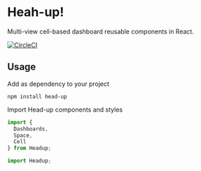 # Heah-up!

Multi-view cell-based dashboard reusable components in React.

[![CircleCI](https://circleci.com/gh/tyom/head-up.svg?style=svg)](https://circleci.com/gh/tyom/head-up)
 
## Usage

Add as dependency to your project

```
npm install head-up
```

Import Head-up components and styles

```js
import {
  Dashboards,
  Space,
  Cell
} from Headup;

import Headup;
```
